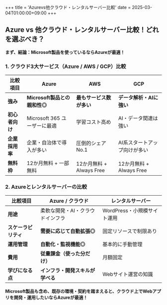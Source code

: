 +++
title = 'Azurevs他クラウド・レンタルサーバー比較'
date = 2025-03-04T01:00:00+09:00
+++


## **Azure vs 他クラウド・レンタルサーバー比較！どれを選ぶべき？**

**まず、結論：Microsoft製品を使っているならAzureが最適！**

### **1. クラウド3大サービス（Azure / AWS / GCP）比較**

| **比較項目** | **Azure** | **AWS** | **GCP** |
|------------|---------|------|------|
| **強み** | **Microsoft製品との親和性◎** | **最もサービス数が多い** | **データ解析・AIに強い** |
| **初心者向け** | Microsoft 365 ユーザーに最適 | 学習コスト高め | AI・データ関連は強い |
| **企業採用率** | 企業・自治体で導入が多い | 圧倒的シェアNo.1 | AI系スタートアップ向けが多い |
| **無料枠** | 12か月無料 + 一部無料 | 12か月無料 + Always Free | 12か月無料 + Always Free |


### **2. Azureとレンタルサーバーの比較**

| **比較項目** | **Azure / クラウド** | **レンタルサーバー** |
|------------|----------------|----------------|
| **用途** | 柔軟な開発・AI・クラウドインフラ | WordPress・小規模サイト運用 |
| **スケーラビリティ** | **需要に応じて自動拡張◎** | 固定リソースで制限あり |
| **運用管理** | **自動化・監視機能◎** | 基本的に手動管理 |
| **費用** | **従量課金（使った分だけ）** | 月額固定 |
| **学びになる点** | **インフラ・開発スキルが学べる** | Webサイト運営の知識 |

**Microsoft製品も含め、既存の環境・契約を踏まえると、クラウド上でWebアプリを開発・運用したいならAzureが最適！**
